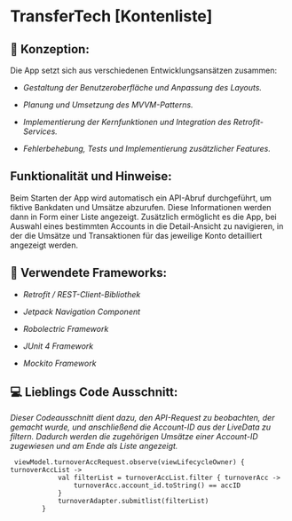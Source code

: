 # TransferTech [Kontenliste]

## :page_with_curl: Konzeption:

Die App setzt sich aus verschiedenen Entwicklungsansätzen zusammen:
- *Gestaltung der Benutzeroberfläche und Anpassung des Layouts.*
* *Planung und Umsetzung des MVVM-Patterns.*
+ *Implementierung der Kernfunktionen und Integration des Retrofit-Services.*
- *Fehlerbehebung, Tests und Implementierung zusätzlicher Features.*

## Funktionalität und Hinweise:

Beim Starten der App wird automatisch ein API-Abruf durchgeführt, um fiktive Bankdaten und Umsätze abzurufen. Diese Informationen werden dann in Form einer Liste angezeigt. Zusätzlich ermöglicht es die App, bei Auswahl eines bestimmten Accounts in die Detail-Ansicht zu navigieren, in der die Umsätze und Transaktionen für das jeweilige Konto detailliert angezeigt werden.

## :rocket: Verwendete Frameworks:
* *Retrofit / REST-Client-Bibliothek*
- *Jetpack Navigation Component*
+ *Robolectric Framework*
* *JUnit 4 Framework*
- *Mockito Framework*

## :computer: Lieblings Code Ausschnitt:

*Dieser Codeausschnitt dient dazu, den API-Request zu beobachten, der gemacht wurde, und anschließend die Account-ID aus der LiveData zu filtern. Dadurch werden die zugehörigen Umsätze einer Account-ID zugewiesen und am Ende als Liste angezeigt.*
```
 viewModel.turnoverAccRequest.observe(viewLifecycleOwner) { turnoverAccList ->
            val filterList = turnoverAccList.filter { turnoverAcc ->
                turnoverAcc.account_id.toString() == accID
            }
            turnoverAdapter.submitlist(filterList)
        }
```

















